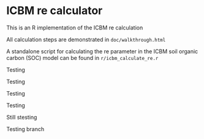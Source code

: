 # ICBM re calculator
This is an R implementation of the ICBM re calculation

All calculation steps are demonstrated in `doc/walkthrough.html`

A standalone script for calculating the re parameter in the ICBM soil organic carbon (SOC) model can be found in `r/icbm_calculate_re.r`

Testing

Testing

Testing

Testing

Still stesting

Testing branch